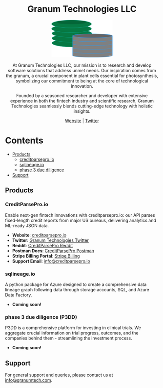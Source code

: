 <h1 align="center">Granum Technologies LLC</h1>

<p align="center">
  <img src="images/granum_logo.png" alt="Granum Technologies logo" width="200">
</p>

<p align="center">
At Granum Technologies LLC, our mission is to research and develop software solutions that address unmet needs. Our inspiration comes from the granum, a crucial component in plant cells essential for photosynthesis, symbolizing our commitment to being at the core of technological innovation.
</p>
<p align="center">
Founded by a seasoned researcher and developer with extensive experience in both the fintech industry and scientific research, Granum Technologies seamlessly blends cutting-edge technology with holistic insights. 
</p>
<p align="center">
  <a href="https://www.granum-tech.com/">Website</a> | 
  <a href="https://x.com/granum_tech">Twitter</a>
</p>

# Contents
- [Products](#products)
    - [creditparsepro.io](#creditparseproio)
    - [sqlineage.io](#sqlineageio)
    - [phase 3 due diligence](#phase-3-due-diligence-p3dd)
- [Support](#support)

## Products

### CreditParsePro.io
Enable next-gen fintech innovations with creditparsepro.io: our API parses fixed-length credit reports from major US bureaus, delivering analytics and ML-ready JSON data.
- **Website**: [creditparsepro.io](https://www.creditparsepro.io/)
- **Twitter**: [Granum Technologies Twitter](https://x.com/granum_tech)
- **Reddit**: [CreditParsePro Reddit](https://www.reddit.com/user/creditparsepro/)
- **Postman Docs**: [CreditParsePro Postman](https://documenter.getpostman.com/view/34164250/2sA3BgBFus)
- **Stripe Billing Portal**: [Stripe Billing](https://billing.stripe.com/p/login/14kaHj8NX5LJ5Ta8ww)
- **Support Email**: [info@creditparsepro.io](mailto:info@creditparsepro.io)

### sqlineage.io
A python package for Azure designed to create a comprehensive data lineage graph following data through storage accounts, SQL, and Azure Data Factory.
- **Coming soon!**

### phase 3 due diligence (P3DD)
P3DD is a comprehensive platform for investing in clinical trials. We aggregate crucial information on trial progress, outcomes, and the companies behind them - streamlining the investment process.
- **Coming soon!**

## Support

For general support and queries, please contact us at [info@granumtech.com](mailto:info@granum-tech.com).
